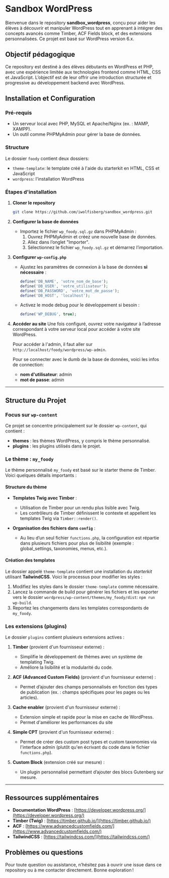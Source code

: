 # Sandbox WordPress

Bienvenue dans le repository **sandbox_wordpress**, conçu pour aider les élèves à découvrir et manipuler WordPress tout en apprenant à intégrer des concepts avancés comme Timber, ACF Fields block, et des extensions personnalisées. Ce projet est basé sur WordPress version 6.x.

## Objectif pédagogique

Ce repository est destiné à des élèves débutants en WordPress et PHP, avec une expérience limitée aux technologies frontend comme HTML, CSS et JavaScript. L’objectif est de leur offrir une introduction structurée et progressive au développement backend avec WordPress.

## Installation et Configuration

### Pré-requis

- Un serveur local avec PHP, MySQL et Apache/Nginx (ex. : MAMP, XAMPP).
- Un outil comme PHPMyAdmin pour gérer la base de données.

### Structure

Le dossier `foody` contient deux dossiers:

- `theme-template`: le template créé à l'aide du starterkit en HTML, CSS et JavaScript
- `wordpress`: l'installation WordPress

### Étapes d'installation

1. **Cloner le repository**

   ```bash
   git clone https://github.com/iwolfisberg/sandbox_wordpress.git
   ```

2. **Configurer la base de données**

   - Importez le fichier `wp_foody.sql.gz` dans PHPMyAdmin :
     1. Ouvrez PHPMyAdmin et créez une nouvelle base de données.
     2. Allez dans l’onglet "Importer".
     3. Sélectionnez le fichier `wp_foody.sql.gz` et démarrez l’importation.

3. **Configurer `wp-config.php`**

   - Ajustez les paramètres de connexion à la base de données **si nécessaire** :
     ```php
     define('DB_NAME', 'votre_nom_de_base');
     define('DB_USER', 'votre_utilisateur');
     define('DB_PASSWORD', 'votre_mot_de_passe');
     define('DB_HOST', 'localhost');
     ```
   - Activez le mode debug pour le développement si besoin :
     ```php
     define('WP_DEBUG', true);
     ```

4. **Accéder au site**
   Une fois configuré, ouvrez votre navigateur à l’adresse correspondant à votre serveur local pour accéder à votre site WordPress.

   Pour accéder à l'admin, il faut aller sur `http://localhost/foody/wordpress/wp-admin`.

   Pour se connecter avec le dumb de la base de données, voici les infos de connection:

   - **nom d'utilisateur**: admin
   - **mot de passe**: admin

---

## Structure du Projet

### Focus sur `wp-content`

Ce projet se concentre principalement sur le dossier `wp-content`, qui contient :

- **themes** : les thèmes WordPress, y compris le thème personnalisé.
- **plugins** : les plugins utilisés dans le projet.

### Le thème : `my_foody`

Le thème personnalisé `my_foody` est basé sur le starter theme de Timber. Voici quelques détails importants :

#### Structure du thème

- **Templates Twig avec Timber** :

  - Utilisation de Timber pour un rendu plus lisible avec Twig.
  - Les contrôleurs de Timber définissent le contexte et appellent les templates Twig via `Timber::render()`.

- **Organisation des fichiers dans `config`** :
  - Au lieu d’un seul fichier `functions.php`, la configuration est répartie dans plusieurs fichiers pour plus de lisibilité (exemple : global_settings, taxonomies, menus, etc.).

#### Création des templates

Le dossier appelé `theme-template` contient une installation du _starterkit_ utilisant **TailwindCSS**. Voici le processus pour modifier les styles :

1. Modifiez les styles dans le dossier `theme-template` comme nécessaire.
2. Lancez la commande de build pour générer les fichiers et les exporter vers le dossier `wordpress/wp-content/themes/my_foody/dist`: `npm run wp-build`.
3. Reportez les changements dans les templates correspondants de `my_foody`.

### Les extensions (plugins)

Le dossier `plugins` contient plusieurs extensions actives :

1. **Timber** (provient d'un fournisseur externe) :

   - Simplifie le développement de thèmes avec un système de templating Twig.
   - Améliore la lisibilité et la modularité du code.

2. **ACF (Advanced Custom Fields)** (provient d'un fournisseur externe) :

   - Permet d’ajouter des champs personnalisés en fonction des types de publication (ex. : champs spécifiques pour les pages ou les articles).

3. **Cache enabler** (provient d'un fournisseur externe) :

   - Extension simple et rapide pour la mise en cache de WordPress.
   - Permet d'améliorer les performances du site

4. **Simple CPT** (provient d'un fournisseur externe) :

   - Permet de créer des custom post types et custom taxonomies via l'interface admin (plutôt qu'en écrivant du code dans le fichier `functions.php`).

5. **Custom Block** (extension créé sur mesure) :
   - Un plugin personnalisé permettant d’ajouter des blocs Gutenberg sur mesure.

---

## Ressources supplémentaires

- **Documentation WordPress** : [https://developer.wordpress.org/](https://developer.wordpress.org/)
- **Timber (Twig)** : [https://timber.github.io/](https://timber.github.io/)
- **ACF** : [https://www.advancedcustomfields.com/](https://www.advancedcustomfields.com/)
- **TailwindCSS** : [https://tailwindcss.com/](https://tailwindcss.com/)

## Problèmes ou questions

Pour toute question ou assistance, n’hésitez pas à ouvrir une issue dans ce repository ou à me contacter directement. Bonne exploration !
